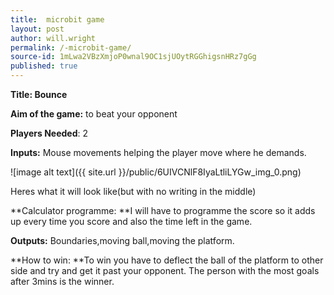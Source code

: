 ```yaml
---
title:  microbit game
layout: post
author: will.wright
permalink: /-microbit-game/
source-id: 1mLwa2VBzXmjoP0wnal9OC1sjUOytRGGhigsnHRz7gGg
published: true
---
```

**Title: Bounce**

**Aim of the game:** to beat your opponent

**Players Needed**: 2

**Inputs:** Mouse movements helping the player move where he demands.

![image alt text]({{ site.url }}/public/6UIVCNlF8IyaLtliLYGw_img_0.png)

Heres what it will look like(but with no writing in the middle)

**Calculator programme: **I will have to programme the score so it adds up every time you score and also the time left in the game.

**Outputs:** Boundaries,moving ball,moving the platform.

**How to win: **To win you have to deflect the ball of the platform to other side and try and get it past your opponent. The person with the most goals after 3mins is the winner.

